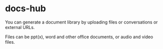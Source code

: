 # docs-hub

You can generate a document library by uploading files or conversations or external URLs.

Files can be ppt(x), word and other office documents, or audio and video files.
